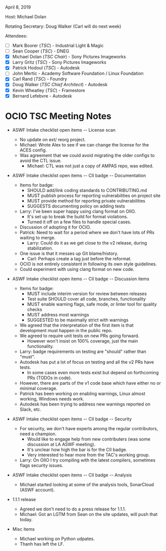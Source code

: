 <!--
SPDX-License-Identifier: CC-BY-4.0
Copyright Contributors to the OpenColorIO Project.
-->

April 8, 2019

Host: Michael Dolan

Rotating Secretary: Doug Walker (Carl will do next week)

Attendees:
  * [ ] Mark Boorer (_TSC_) - Industrial Light & Magic
  * [ ] Sean Cooper (_TSC_) - DNEG
  * [X] Michael Dolan (_TSC Chair_) - Sony Pictures Imageworks
  * [X] Larry Gritz (_TSC_) - Sony Pictures Imageworks
  * [X] Patrick Hodoul (_TSC_) - Autodesk
  * [ ] John Mertic - Academy Software Foundation / Linux Foundation
  * [X] Carl Rand (_TSC_) - Foundry
  * [X] Doug Walker (_TSC Chief Architect_) - Autodesk
  * [X] Kevin Wheatley (_TSC_) - Framestore
  * [X] Bernard Lefebvre - Autodesk

# **OCIO TSC Meeting Notes**

* ASWF Intake checklist open items -- License scan
    - No update on ext/ reorg project.
    - Michael: Wrote Alex to see if we can change the license for the ACES config.
    - Was agreement that we could avoid migrating the older configs to avoid the CTL issue.
        - Michael: CTL was not just a copy of AMPAS repo, was edited.

* ASWF Intake checklist open items -- CII badge -- Documentation
    - Items for badge:
        - SHOULD add/link coding standards to CONTRIBUTING.md
        - MUST publish process for reporting vulnerabilities on project site
        - MUST provide method for reporting private vulnerabilities
        - SUGGESTS documenting policy on adding tests
    - Larry: I've been super happy using clang format on OIIO.
        - It's set up to break the build for format violations.
        - Turned it off on a few files to handle special cases.
    - Discussion of adopting it for OCIO.
    - Patrick: Need to wait for a period where we don't have lots of PRs waiting to merge.
        - Larry: Could do it as we get close to the v2 release, during stabilization.
    - One issue is that it messes up Git blame/history.
        - Carl: Perhaps create a tag just before the reformat.
    - OCIO is not entirely consistent in following its own style guidelines.
    - Could experiment with using clang format on new code.

* ASWF Intake checklist open items -- CII badge -- Discussion items
    - Items for badge:
        - MUST include interim version for review between releases
        - Test suite SHOULD cover all code, branches, functionality
        - MUST enable warning flags, safe mode, or linter tool for quality checks
        - MUST address most warnings 
        - SUGGESTED to be maximally strict with warnings
    - We agreed that the interpretation of the first item is that development must happen in the public repo.
    - We agreed to require unit tests on new PRs going forward.
        - However won't insist on 100% coverage, just the main functionality.
    - Larry: badge requirements on testing are "should" rather than "must".
    - Autodesk has put a lot of focus on testing and all the v2 PRs have tests.
        - In some cases even more tests exist but depend on forthcoming PRs (TODOs in code).
    - However, there are parts of the v1 code base which have either no or minimal coverage.
    - Patrick has been working on enabling warnings, Linux almost working, Windows needs work.
    - Autodesk has been trying to address new warnings reported on Slack, etc.

* ASWF Intake checklist open items -- CII badge -- Security
    - For security, we don't have experts among the regular contributors, need a champion.
        - Would like to engage help from new contributers (was some discussion at LA ASWF meeting).
        - It's unclear how high the bar is for the CII badge.
        - Very interested to hear more from the TAC's working group.
    - Larry: On OIIO I try compiling with the latest compilers, sometimes flags security issues.

* ASWF Intake checklist open items -- CII badge -- Analysis
    - Michael started looking at some of the analysis tools, SonarCloud (ASWF account).

* 1.1.1 release
    - Agreed we don't need to do a press release for 1.1.1.
    - Michael: Got an LGTM from Sean on the site updates, will push that today.

* Misc items
    - Michael working on Python udpates.
    - Thanh has left the LF.
